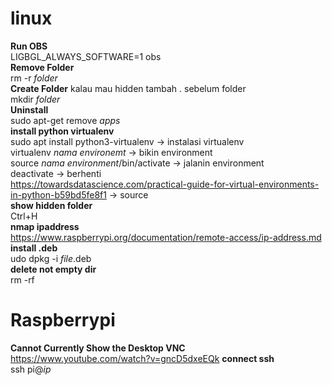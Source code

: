 # linux

**Run OBS** <br>
LIGBGL_ALWAYS_SOFTWARE=1 obs <br>
**Remove Folder** <br>
rm -r *folder* <br>
**Create Folder** kalau mau hidden tambah . sebelum folder <br>
mkdir *folder* <br>
**Uninstall**<br>
sudo apt-get remove *apps*<br>
**install python virtualenv**<br>
sudo apt install python3-virtualenv -> instalasi virtualenv<br>
virtualenv *nama environemt* -> bikin environment<br>
source *nama environment*/bin/activate -> jalanin environment<br>
deactivate -> berhenti<br>
https://towardsdatascience.com/practical-guide-for-virtual-environments-in-python-b59bd5fe8f1 -> source <br>
**show hidden folder**<br>
Ctrl+H<br>
**nmap ipaddress**<br>
https://www.raspberrypi.org/documentation/remote-access/ip-address.md<br>
**install .deb**<br>
udo dpkg -i *file*.deb<br>
**delete not empty dir**<br>
rm -rf <br>

# Raspberrypi

**Cannot Currently Show the Desktop VNC**<br>
https://www.youtube.com/watch?v=gncD5dxeEQk
**connect ssh**<br>
ssh pi@*ip*<br>
 
 
